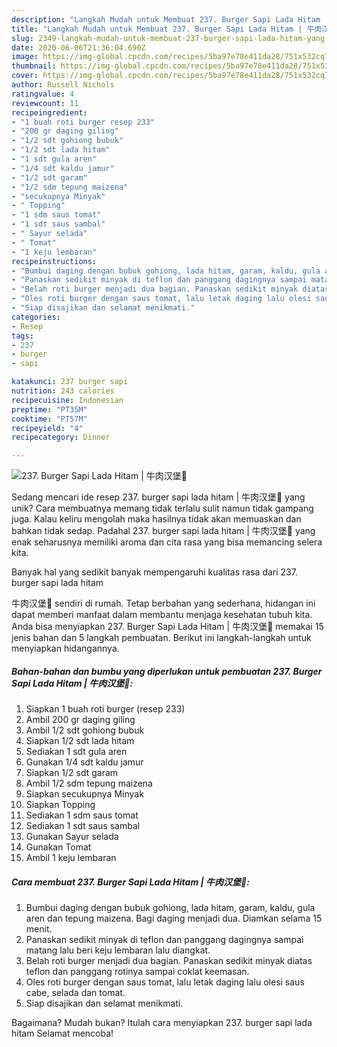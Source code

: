 ```yaml
---
description: "Langkah Mudah untuk Membuat 237. Burger Sapi Lada Hitam | 牛肉汉堡🍔 yang Bikin Ngiler"
title: "Langkah Mudah untuk Membuat 237. Burger Sapi Lada Hitam | 牛肉汉堡🍔 yang Bikin Ngiler"
slug: 2349-langkah-mudah-untuk-membuat-237-burger-sapi-lada-hitam-yang-bikin-ngiler
date: 2020-06-06T21:36:04.690Z
image: https://img-global.cpcdn.com/recipes/5ba97e78e411da28/751x532cq70/237-burger-sapi-lada-hitam-牛肉汉堡🍔-foto-resep-utama.jpg
thumbnail: https://img-global.cpcdn.com/recipes/5ba97e78e411da28/751x532cq70/237-burger-sapi-lada-hitam-牛肉汉堡🍔-foto-resep-utama.jpg
cover: https://img-global.cpcdn.com/recipes/5ba97e78e411da28/751x532cq70/237-burger-sapi-lada-hitam-牛肉汉堡🍔-foto-resep-utama.jpg
author: Russell Nichols
ratingvalue: 4
reviewcount: 11
recipeingredient:
- "1 buah roti burger resep 233"
- "200 gr daging giling"
- "1/2 sdt gohiong bubuk"
- "1/2 sdt lada hitam"
- "1 sdt gula aren"
- "1/4 sdt kaldu jamur"
- "1/2 sdt garam"
- "1/2 sdm tepung maizena"
- "secukupnya Minyak"
- " Topping"
- "1 sdm saus tomat"
- "1 sdt saus sambal"
- " Sayur selada"
- " Tomat"
- "1 keju lembaran"
recipeinstructions:
- "Bumbui daging dengan bubuk gohiong, lada hitam, garam, kaldu, gula aren dan tepung maizena. Bagi daging menjadi dua. Diamkan selama 15 menit."
- "Panaskan sedikit minyak di teflon dan panggang dagingnya sampai matang lalu beri keju lembaran lalu diangkat."
- "Belah roti burger menjadi dua bagian. Panaskan sedikit minyak diatas teflon dan panggang rotinya sampai coklat keemasan."
- "Oles roti burger dengan saus tomat, lalu letak daging lalu olesi saus cabe, selada dan tomat."
- "Siap disajikan dan selamat menikmati."
categories:
- Resep
tags:
- 237
- burger
- sapi

katakunci: 237 burger sapi 
nutrition: 243 calories
recipecuisine: Indonesian
preptime: "PT35M"
cooktime: "PT57M"
recipeyield: "4"
recipecategory: Dinner

---
```



![237. Burger Sapi Lada Hitam | 牛肉汉堡🍔](https://img-global.cpcdn.com/recipes/5ba97e78e411da28/751x532cq70/237-burger-sapi-lada-hitam-牛肉汉堡🍔-foto-resep-utama.jpg)

Sedang mencari ide resep 237. burger sapi lada hitam | 牛肉汉堡🍔 yang unik? Cara membuatnya memang tidak terlalu sulit namun tidak gampang juga. Kalau keliru mengolah maka hasilnya tidak akan memuaskan dan bahkan tidak sedap. Padahal 237. burger sapi lada hitam | 牛肉汉堡🍔 yang enak seharusnya memiliki aroma dan cita rasa yang bisa memancing selera kita.

Banyak hal yang sedikit banyak mempengaruhi kualitas rasa dari 237. burger sapi lada hitam 

 牛肉汉堡🍔 sendiri di rumah. Tetap berbahan yang sederhana, hidangan ini dapat memberi manfaat dalam membantu menjaga kesehatan tubuh kita. Anda bisa menyiapkan 237. Burger Sapi Lada Hitam | 牛肉汉堡🍔 memakai 15 jenis bahan dan 5 langkah pembuatan. Berikut ini langkah-langkah untuk menyiapkan hidangannya.

<!--inarticleads1-->

##### Bahan-bahan dan bumbu yang diperlukan untuk pembuatan 237. Burger Sapi Lada Hitam | 牛肉汉堡🍔:

1. Siapkan 1 buah roti burger (resep 233)
1. Ambil 200 gr daging giling
1. Ambil 1/2 sdt gohiong bubuk
1. Siapkan 1/2 sdt lada hitam
1. Sediakan 1 sdt gula aren
1. Gunakan 1/4 sdt kaldu jamur
1. Siapkan 1/2 sdt garam
1. Ambil 1/2 sdm tepung maizena
1. Siapkan secukupnya Minyak
1. Siapkan  Topping
1. Sediakan 1 sdm saus tomat
1. Sediakan 1 sdt saus sambal
1. Gunakan  Sayur selada
1. Gunakan  Tomat
1. Ambil 1 keju lembaran




<!--inarticleads2-->

##### Cara membuat 237. Burger Sapi Lada Hitam | 牛肉汉堡🍔:

1. Bumbui daging dengan bubuk gohiong, lada hitam, garam, kaldu, gula aren dan tepung maizena. Bagi daging menjadi dua. Diamkan selama 15 menit.
1. Panaskan sedikit minyak di teflon dan panggang dagingnya sampai matang lalu beri keju lembaran lalu diangkat.
1. Belah roti burger menjadi dua bagian. Panaskan sedikit minyak diatas teflon dan panggang rotinya sampai coklat keemasan.
1. Oles roti burger dengan saus tomat, lalu letak daging lalu olesi saus cabe, selada dan tomat.
1. Siap disajikan dan selamat menikmati.




Bagaimana? Mudah bukan? Itulah cara menyiapkan 237. burger sapi lada hitam  Selamat mencoba!
